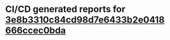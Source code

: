 # CI/CD generated reports for [3e8b3310c84cd98d7e6433b2e0418666ccec0bda](https://github.com/hydephp/develop/commit/3e8b3310c84cd98d7e6433b2e0418666ccec0bda)
